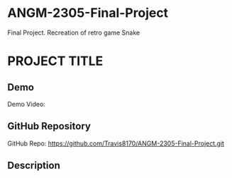 # ANGM-2305-Final-Project
Final Project. Recreation of retro game Snake

# PROJECT TITLE

## Demo
Demo Video: <URL>

## GitHub Repository
GitHub Repo: https://github.com/Travis8170/ANGM-2305-Final-Project.git

## Description
